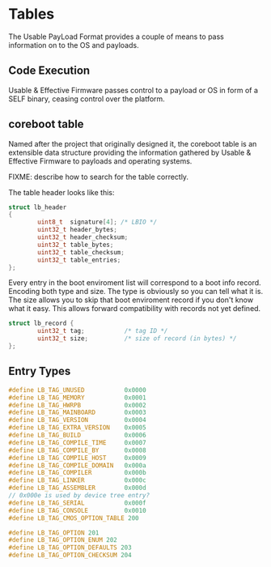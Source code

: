 # Tables
The Usable PayLoad Format provides a couple of means to pass information on
to the OS and payloads.

## Code Execution
Usable & Effective Firmware passes control to a payload or OS in form of a
SELF binary, ceasing control over the platform.

## coreboot table
Named after the project that originally designed it, the coreboot table is
an extensible data structure providing the information gathered by Usable &
Effective Firmware to payloads and operating systems.

FIXME: describe how to search for the table correctly.

The table header looks like this:

```c
struct lb_header
{
        uint8_t  signature[4]; /* LBIO */
        uint32_t header_bytes;
        uint32_t header_checksum;
        uint32_t table_bytes;
        uint32_t table_checksum;
        uint32_t table_entries;
};
```

Every entry in the boot enviroment list will correspond to a boot info record.
Encoding both type and size.  The type is obviously so you can tell what it is.
The size allows you to skip that boot enviroment record if you don't know
what it easy.  This allows forward compatibility with records not yet defined.

```c
struct lb_record {
        uint32_t tag;           /* tag ID */
        uint32_t size;          /* size of record (in bytes) */
};
```


##  Entry Types
```c
#define LB_TAG_UNUSED           0x0000
#define LB_TAG_MEMORY           0x0001
#define LB_TAG_HWRPB            0x0002
#define LB_TAG_MAINBOARD        0x0003
#define LB_TAG_VERSION          0x0004
#define LB_TAG_EXTRA_VERSION    0x0005
#define LB_TAG_BUILD            0x0006
#define LB_TAG_COMPILE_TIME     0x0007
#define LB_TAG_COMPILE_BY       0x0008
#define LB_TAG_COMPILE_HOST     0x0009
#define LB_TAG_COMPILE_DOMAIN   0x000a
#define LB_TAG_COMPILER         0x000b
#define LB_TAG_LINKER           0x000c
#define LB_TAG_ASSEMBLER        0x000d
// 0x000e is used by device tree entry?
#define LB_TAG_SERIAL           0x000f
#define LB_TAG_CONSOLE          0x0010
#define LB_TAG_CMOS_OPTION_TABLE 200

#define LB_TAG_OPTION 201
#define LB_TAG_OPTION_ENUM 202
#define LB_TAG_OPTION_DEFAULTS 203
#define LB_TAG_OPTION_CHECKSUM 204
```
